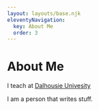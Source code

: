 ```yaml
---
layout: layouts/base.njk
eleventyNavigation:
  key: About Me
  order: 3
---
```

# About Me

I teach at [Dalhousie Univesity](https:/www.dal.ca)

I am a person that writes stuff.
